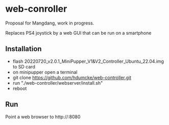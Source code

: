 # web-conroller

Proposal for Mangdang, work in progress. 

Replaces PS4 joystick by a web GUI that can be run on a smartphone

## Installation

- flash 20220720_v2.0.1_MiniPupper_V1&V2_Controller_Ubuntu_22.04.img to SD card
- on minipupper open a terminal
- git clone https://github.com/hdumcke/web-controller.git
- run "./web-controller/webserver/install.sh"
- reboot

## Run
Point a web browser to http://<ip address of minipupper>:8080
